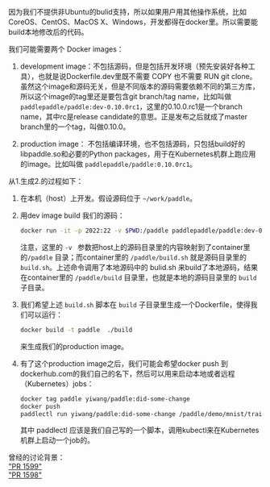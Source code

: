 因为我们不提供非Ubuntu的bulid支持，所以如果用户用其他操作系统，比如CoreOS、CentOS、MacOS X、Windows，开发都得在docker里。所以需要能build本地修改后的代码。

我们可能需要两个 Docker images：

1. development image：不包括源码，但是包括开发环境（预先安装好各种工具），也就是说Dockerfile.dev里既不需要  COPY 也不需要 RUN git clone。虽然这个image和源码无关，但是不同版本的源码需要依赖不同的第三方库，所以这个image的tag里还是要包含git branch/tag name，比如叫做 `paddlepaddle/paddle:dev-0.10.0rc1`，这里的0.10.0.rc1是一个branch name，其中rc是release candidate的意思。正是发布之后就成了master branch里的一个tag，叫做0.10.0。

1. production image： 不包括编译环境，也不包括源码，只包括build好的libpaddle.so和必要的Python packages，用于在Kubernetes机群上跑应用的image。比如叫做 `paddlepaddle/paddle:0.10.0rc1`。

从1.生成2.的过程如下：

1. 在本机（host）上开发。假设源码位于 `~/work/paddle`。

1. 用dev image build 我们的源码：
   ```bash
   docker run -it -p 2022:22 -v $PWD:/paddle paddlepaddle/paddle:dev-0.10.0rc1  /paddle/build.sh
   ```  
   注意，这里的 `-v ` 参数把host上的源码目录里的内容映射到了container里的`/paddle` 目录；而container里的 `/paddle/build.sh` 就是源码目录里的 `build.sh`。上述命令调用了本地源码中的 bulid.sh 来build了本地源码，结果在container里的 `/paddle/build` 目录里，也就是本地的源码目录里的 `build` 子目录。

1. 我们希望上述 `build.sh` 脚本在 `build` 子目录里生成一个Dockerfile，使得我们可以运行：
   ```bash
   docker build -t paddle  ./build
   ```
   来生成我们的production image。
   
1. 有了这个production image之后，我们可能会希望docker push 到dockerhub.com的我们自己的名下，然后可以用来启动本地或者远程（Kubernetes）jobs：

   ```bash
   docker tag paddle yiwang/paddle:did-some-change
   docker push
   paddlectl run yiwang/paddle:did-some-change /paddle/demo/mnist/train.py
   ```

   其中 paddlectl 应该是我们自己写的一个脚本，调用kubectl来在Kubernetes机群上启动一个job的。



曾经的讨论背景：   
["PR 1599"](https://github.com/PaddlePaddle/Paddle/pull/1599)  
["PR 1598"](https://github.com/PaddlePaddle/Paddle/pull/1598)
	

